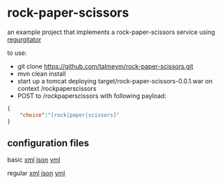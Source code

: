 # rock-paper-scissors
an example project that implements a rock-paper-scissors service using [regurgitator](https://github.com/talmeym/regurgitator-all#regurgitator)

to use:

- git clone https://github.com/talmeym/rock-paper-scissors.git
- mvn clean install
- start up a tomcat deploying target/rock-paper-scissors-0.0.1.war on context /rockpaperscissors
- POST to /rockpaperscissors with following payload:

```json
{
    "choice":"[rock|paper|scissors]"
}
```

## configuration files

basic [xml](https://github.com/talmeym/rock-paper-scissors/blob/master/src/main/resources/rock-paper-scissors-basic.xml) [json](https://github.com/talmeym/rock-paper-scissors/blob/master/src/main/resources/rock-paper-scissors-basic.xml) [yml](https://github.com/talmeym/rock-paper-scissors/blob/master/src/main/resources/rock-paper-scissors-basic.yml)

regular [xml](https://github.com/talmeym/rock-paper-scissors/blob/master/src/main/resources/rock-paper-scissors.xml) [json](https://github.com/talmeym/rock-paper-scissors/blob/master/src/main/resources/rock-paper-scissors.xml) [yml](https://github.com/talmeym/rock-paper-scissors/blob/master/src/main/resources/rock-paper-scissors.yml)
